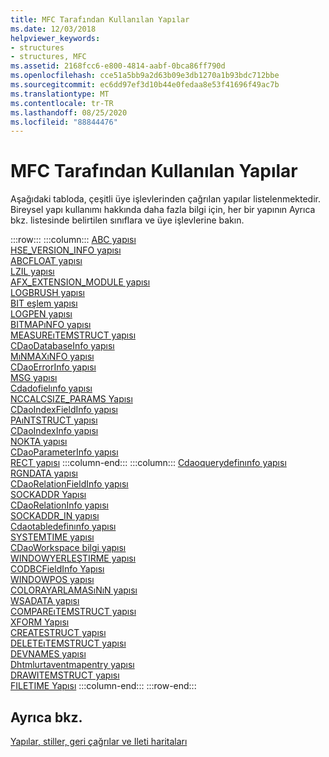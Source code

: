 ```yaml
---
title: MFC Tarafından Kullanılan Yapılar
ms.date: 12/03/2018
helpviewer_keywords:
- structures
- structures, MFC
ms.assetid: 2168fcc6-e800-4814-aabf-0bca86ff790d
ms.openlocfilehash: cce51a5bb9a2d63b09e3db1270a1b93bdc712bbe
ms.sourcegitcommit: ec6dd97ef3d10b44e0fedaa8e53f41696f49ac7b
ms.translationtype: MT
ms.contentlocale: tr-TR
ms.lasthandoff: 08/25/2020
ms.locfileid: "88844476"
---
```

# <a name="structures-used-by-mfc"></a>MFC Tarafından Kullanılan Yapılar

Aşağıdaki tabloda, çeşitli üye işlevlerinden çağrılan yapılar listelenmektedir. Bireysel yapı kullanımı hakkında daha fazla bilgi için, her bir yapının Ayrıca bkz. listesinde belirtilen sınıflara ve üye işlevlerine bakın.

:::row:::
   :::column:::
      [ABC yapısı](/windows/win32/api/wingdi/ns-wingdi-abc)\
      [HSE_VERSION_INFO yapısı](../../mfc/reference/hse-version-info-structure.md)\
      [ABCFLOAT yapısı](/windows/win32/api/wingdi/ns-wingdi-abcfloat)\
      [LZIL yapısı](/windows/win32/api/winsock/ns-winsock-linger)\
      [AFX_EXTENSION_MODULE yapısı](../../mfc/reference/afx-extension-module-structure.md)\
      [LOGBRUSH yapısı](/windows/win32/api/wingdi/ns-wingdi-logbrush)\
      [BIT eşlem yapısı](/windows/win32/api/wingdi/ns-wingdi-bitmap)\
      [LOGPEN yapısı](/windows/win32/api/Wingdi/ns-wingdi-logpen)\
      [BITMAPıNFO yapısı](/windows/win32/api/wingdi/ns-wingdi-bitmapinfo)\
      [MEASUREıTEMSTRUCT yapısı](/windows/win32/api/winuser/ns-winuser-measureitemstruct)\
      [CDaoDatabaseInfo yapısı](../../mfc/reference/cdaodatabaseinfo-structure.md)\
      [MıNMAXıNFO yapısı](/windows/win32/api/winuser/ns-winuser-minmaxinfo)\
      [CDaoErrorInfo yapısı](../../mfc/reference/cdaoerrorinfo-structure.md)\
      [MSG yapısı](/windows/win32/api/winuser/ns-winuser-msg)\
      [Cdadofielınfo yapısı](../../mfc/reference/cdaofieldinfo-structure.md)\
      [NCCALCSIZE_PARAMS Yapısı](/windows/win32/api/winuser/ns-winuser-nccalcsize_params)\
      [CDaoIndexFieldInfo yapısı](../../mfc/reference/cdaoindexfieldinfo-structure.md)\
      [PAıNTSTRUCT yapısı](/windows/win32/api/winuser/ns-winuser-paintstruct)\
      [CDaoIndexInfo yapısı](../../mfc/reference/cdaoindexinfo-structure.md)\
      [NOKTA yapısı](/windows/win32/api/windef/ns-windef-point)\
      [CDaoParameterInfo yapısı](../../mfc/reference/cdaoparameterinfo-structure.md)\
      [RECT yapısı](/windows/win32/api/windef/ns-windef-rect)
   :::column-end:::
   :::column:::
      [Cdaoquerydefinınfo yapısı](../../mfc/reference/cdaoquerydefinfo-structure.md)\
      [RGNDATA yapısı](/windows/win32/api/wingdi/ns-wingdi-rgndata)\
      [CDaoRelationFieldInfo yapısı](../../mfc/reference/cdaorelationfieldinfo-structure.md)\
      [SOCKADDR Yapısı](/windows/win32/winsock/sockaddr-2)\
      [CDaoRelationInfo yapısı](../../mfc/reference/cdaorelationinfo-structure.md)\
      [SOCKADDR_IN yapısı](/windows/win32/winsock/sockaddr-2)\
      [Cdaotabledefinınfo yapısı](../../mfc/reference/cdaotabledefinfo-structure.md)\
      [SYSTEMTIME yapısı](/windows/win32/api/minwinbase/ns-minwinbase-systemtime)\
      [CDaoWorkspace bilgi yapısı](../../mfc/reference/cdaoworkspaceinfo-structure.md)\
      [WINDOWYERLEŞTIRME yapısı](/windows/win32/api/winuser/ns-winuser-windowplacement)\
      [CODBCFieldInfo Yapısı](../../mfc/reference/codbcfieldinfo-structure.md)\
      [WINDOWPOS yapısı](/windows/win32/api/winuser/ns-winuser-windowpos)\
      [COLORAYARLAMASıNıN yapısı](/windows/win32/api/wingdi/ns-wingdi-coloradjustment)\
      [WSADATA yapısı](/windows/win32/api/winsock2/ns-winsock2-wsadata)\
      [COMPAREıTEMSTRUCT yapısı](/windows/win32/api/winuser/ns-winuser-compareitemstruct)\
      [XFORM Yapısı](/windows/win32/api/wingdi/ns-wingdi-xform)\
      [CREATESTRUCT yapısı](/windows/win32/api/winuser/ns-winuser-createstructw)\
      [DELETEıTEMSTRUCT yapısı](/windows/win32/api/winuser/ns-winuser-deleteitemstruct)\
      [DEVNAMES yapısı](/windows/win32/api/commdlg/ns-commdlg-devnames)\
      [Dhtmlurtaventmapentry yapısı](../../mfc/reference/dhtmlurleventmapentry-structure.md)\
      [DRAWITEMSTRUCT yapısı](/windows/win32/api/winuser/ns-winuser-drawitemstruct)\
      [FILETIME Yapısı](/windows/win32/api/minwinbase/ns-minwinbase-filetime)
   :::column-end:::
:::row-end:::

## <a name="see-also"></a>Ayrıca bkz.

[Yapılar, stiller, geri çağrılar ve Ileti haritaları](../../mfc/reference/structures-styles-callbacks-and-message-maps.md)
